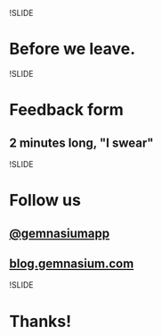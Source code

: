 !SLIDE
# Before we leave.

!SLIDE
# Feedback form
## 2 minutes long, "I swear"

!SLIDE
# Follow us
## [@gemnasiumapp](https://twitter.com/gemnasiumapp)
## [blog.gemnasium.com](http://blog.gemnasium.com/)

!SLIDE
# Thanks!

